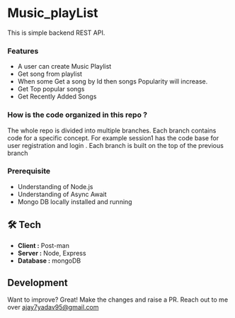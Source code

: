 # Music_playList
This is simple backend REST API.

### Features
- A user can create Music Playlist 
- Get song from playlist
- When some Get a song by Id then songs Popularity will increase.
- Get Top popular songs
- Get Recently Added Songs

### How is the code organized in this repo ?
The whole repo is divided into multiple branches. Each branch contains code for a specific concept. For example session1 has the code base for user registration and login . Each branch is built on the top of the previous branch

### Prerequisite
- Understanding of Node.js
- Understanding of Async Await
- Mongo DB locally installed and running

## 🛠 Tech
- **Client   :** Post-man
- **Server   :** Node, Express
- **Database :** mongoDB

## Development
Want to improve? Great! Make the changes and raise a PR. Reach out to me over ajay7yadav95@gmail.com
